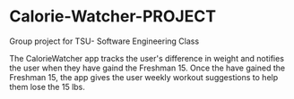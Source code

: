 # Calorie-Watcher-PROJECT
Group project for TSU- Software Engineering Class

The CalorieWatcher app tracks the user's difference in weight and notifies the user when they have gaind the Freshman 15. Once the have gained the Freshman 15, the app gives the user weekly workout suggestions to help them lose the 15 lbs.